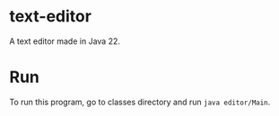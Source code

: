 # text-editor
A text editor made in Java 22.

# Run
To run this program, go to classes directory and run `java editor/Main`.
